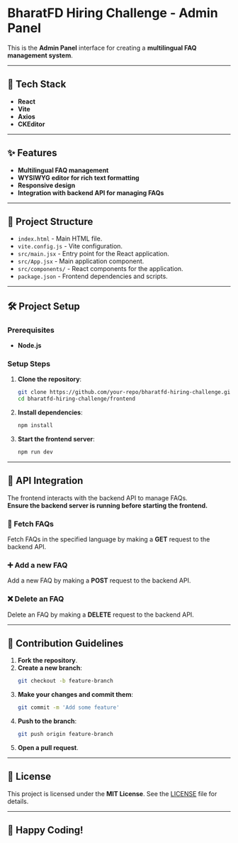 # BharatFD Hiring Challenge - Admin Panel

This is the **Admin Panel** interface for creating a **multilingual FAQ management system**.

---

## 🚀 Tech Stack

- **React**
- **Vite**
- **Axios**
- **CKEditor**

---

## ✨ Features

- **Multilingual FAQ management**
- **WYSIWYG editor for rich text formatting**
- **Responsive design**
- **Integration with backend API for managing FAQs**

---

## 📂 Project Structure

- `index.html` - Main HTML file.
- `vite.config.js` - Vite configuration.
- `src/main.jsx` - Entry point for the React application.
- `src/App.jsx` - Main application component.
- `src/components/` - React components for the application.
- `package.json` - Frontend dependencies and scripts.

---

## 🛠️ Project Setup

### Prerequisites

- **Node.js**

### Setup Steps

1. **Clone the repository**:
    ```sh
    git clone https://github.com/your-repo/bharatfd-hiring-challenge.git
    cd bharatfd-hiring-challenge/frontend
    ```

2. **Install dependencies**:
    ```sh
    npm install
    ```

3. **Start the frontend server**:
    ```sh
    npm run dev
    ```

---

## 🔗 API Integration

The frontend interacts with the backend API to manage FAQs.  
**Ensure the backend server is running before starting the frontend.**

### 📖 Fetch FAQs
Fetch FAQs in the specified language by making a **GET** request to the backend API.

### ➕ Add a new FAQ
Add a new FAQ by making a **POST** request to the backend API.

### ❌ Delete an FAQ
Delete an FAQ by making a **DELETE** request to the backend API.

---

## 🤝 Contribution Guidelines

1. **Fork the repository**.
2. **Create a new branch**:
    ```sh
    git checkout -b feature-branch
    ```
3. **Make your changes and commit them**:
    ```sh
    git commit -m 'Add some feature'
    ```
4. **Push to the branch**:
    ```sh
    git push origin feature-branch
    ```
5. **Open a pull request**.

---

## 📜 License

This project is licensed under the **MIT License**. See the [LICENSE](./LICENSE) file for details.

---

## 🎉 Happy Coding!

